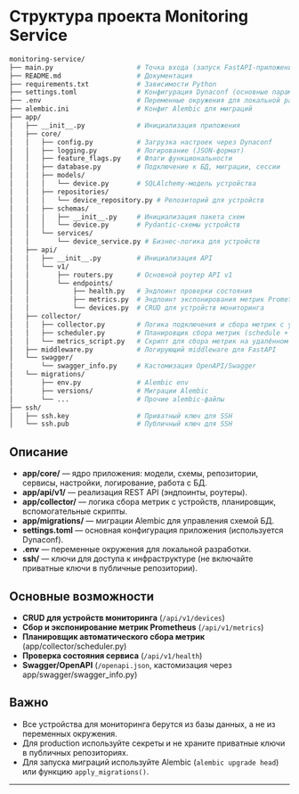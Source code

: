# Структура проекта Monitoring Service

``` bash
monitoring-service/
├── main.py                     # Точка входа (запуск FastAPI-приложения)
├── README.md                   # Документация
├── requirements.txt            # Зависимости Python
├── settings.toml               # Конфигурация Dynaconf (основные параметры)
├── .env                        # Переменные окружения для локальной разработки
├── alembic.ini                 # Конфиг Alembic для миграций
├── app/
│   ├── __init__.py             # Инициализация приложения
│   ├── core/
│   │   ├── config.py           # Загрузка настроек через Dynaconf
│   │   ├── logging.py          # Логирование (JSON-формат)
│   │   ├── feature_flags.py    # Флаги функциональности
│   │   ├── database.py         # Подключение к БД, миграции, сессии
│   │   ├── models/
│   │   │   └── device.py       # SQLAlchemy-модель устройства
│   │   ├── repositories/
│   │   │   └── device_repository.py # Репозиторий для устройств
│   │   ├── schemas/
│   │   │   ├── __init__.py     # Инициализация пакета схем
│   │   │   └── device.py       # Pydantic-схемы устройств
│   │   └── services/
│   │       └── device_service.py # Бизнес-логика для устройств
│   ├── api/
│   │   ├── __init__.py         # Инициализация API
│   │   └── v1/
│   │       ├── routers.py      # Основной роутер API v1
│   │       └── endpoints/
│   │           ├── health.py   # Эндпоинт проверки состояния
│   │           ├── metrics.py  # Эндпоинт экспонирования метрик Prometheus
│   │           └── devices.py  # CRUD для устройств мониторинга
│   ├── collector/
│   │   ├── collector.py        # Логика подключения и сбора метрик с устройств
│   │   ├── scheduler.py        # Планировщик сбора метрик (schedule + Prometheus)
│   │   └── metrics_script.py   # Скрипт для сбора метрик на удалённом сервере
│   ├── middleware.py           # Логирующий middleware для FastAPI
│   └── swagger/
│       └── swagger_info.py     # Кастомизация OpenAPI/Swagger
│   └── migrations/
│       ├── env.py              # Alembic env
│       ├── versions/           # Миграции Alembic
│       └── ...                 # Прочие alembic-файлы
├── ssh/
│   ├── ssh.key                 # Приватный ключ для SSH
│   └── ssh.pub                 # Публичный ключ для SSH
```

## Описание

- **app/core/** — ядро приложения: модели, схемы, репозитории, сервисы, настройки, логирование, работа с БД.
- **app/api/v1/** — реализация REST API (эндпоинты, роутеры).
- **app/collector/** — логика сбора метрик с устройств, планировщик, вспомогательные скрипты.
- **app/migrations/** — миграции Alembic для управления схемой БД.
- **settings.toml** — основная конфигурация приложения (используется Dynaconf).
- **.env** — переменные окружения для локальной разработки.
- **ssh/** — ключи для доступа к инфраструктуре (не включайте приватные ключи в публичные репозитории).

## Основные возможности

- **CRUD для устройств мониторинга** (`/api/v1/devices`)
- **Сбор и экспонирование метрик Prometheus** (`/api/v1/metrics`)
- **Планировщик автоматического сбора метрик** (app/collector/scheduler.py)
- **Проверка состояния сервиса** (`/api/v1/health`)
- **Swagger/OpenAPI** (`/openapi.json`, кастомизация через app/swagger/swagger_info.py)

## Важно

- Все устройства для мониторинга берутся из базы данных, а не из переменных окружения.
- Для production используйте секреты и не храните приватные ключи в публичных репозиториях.
- Для запуска миграций используйте Alembic (`alembic upgrade head`) или функцию `apply_migrations()`.

---
